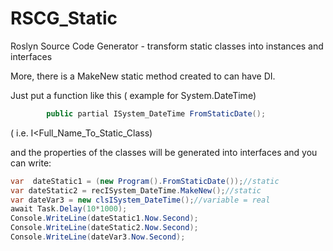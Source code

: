 # RSCG_Static

Roslyn Source Code Generator - transform static classes into instances and interfaces 

More, there is a MakeNew static method created to can have DI.

Just put a function like this ( example for System.DateTime)
```csharp
        public partial ISystem_DateTime FromStaticDate();
```
( i.e. I<Full_Name_To_Static_Class)

and the properties of the classes will be generated into interfaces and you can write:

```csharp
var  dateStatic1 = (new Program().FromStaticDate());//static
var dateStatic2 = recISystem_DateTime.MakeNew();//static
var dateVar3 = new clsISystem_DateTime();//variable = real 
await Task.Delay(10*1000);
Console.WriteLine(dateStatic1.Now.Second);
Console.WriteLine(dateStatic2.Now.Second);
Console.WriteLine(dateVar3.Now.Second);
```

